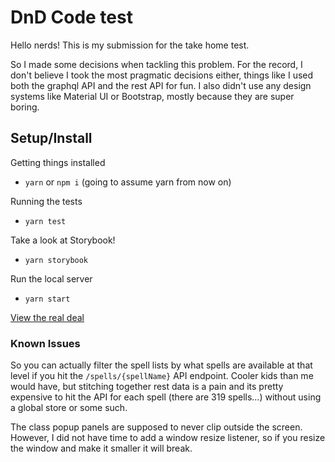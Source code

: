# DnD Code test
Hello nerds! This is my submission for the take home test.

So I made some decisions when tackling this problem. For the record, I don't believe I took the most 
pragmatic decisions either, things like I used both the graphql API and the rest API for fun.
I also didn't use any design systems like Material UI or Bootstrap, mostly because they are super boring.

## Setup/Install

Getting things installed
- `yarn` or `npm i` (going to assume yarn from now on)

Running the tests
- `yarn test`

Take a look at Storybook!
- `yarn storybook`

Run the local server
- `yarn start`

[View the real deal](https://dnd-test.vercel.app/)

### Known Issues
So you can actually filter the spell lists by what spells are available at that level if you hit the
`/spells/{spellName}` API endpoint. Cooler kids than me would have, but stitching together rest data is a 
pain and its pretty expensive to hit the API for each spell (there are 319 spells...) without using a global 
store or some such.

The class popup panels are supposed to never clip outside the screen. However, I did not have time to add a 
window resize listener, so if you resize the window and make it smaller it will break.
